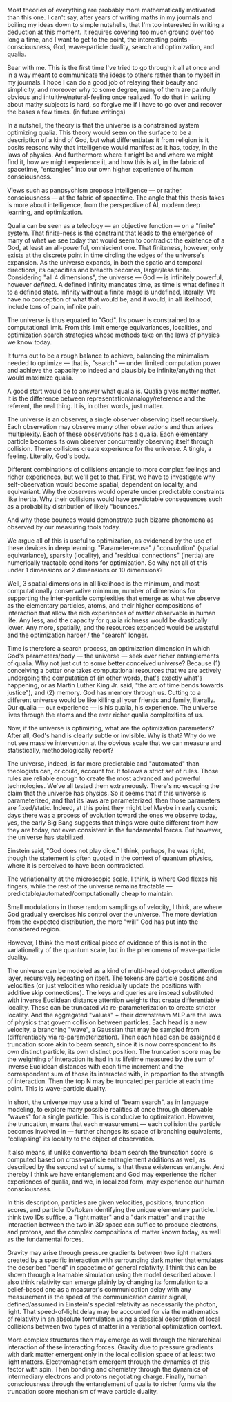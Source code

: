 Most theories of everything are probably more mathematically motivated than this one. I can't say, after years of writing maths in my journals and boiling my ideas down to simple nutshells, that I'm too interested in writing a deduction at this moment. It requires covering too much ground over too long a time, and I want to get to the point, the interesting points — consciousness, God, wave-particle duality, search and optimization, and qualia.

Bear with me. This is the first time I've tried to go through it all at once and in a way meant to communicate the ideas to others rather than to myself in my journals. I hope I can do a good job of relaying their beauty and simplicity, and moreover why to some degree, many of them are painfully obvious and intuitive/natural-feeling once realized. To do that in writing about mathy subjects is hard, so forgive me if I have to go over and recover the bases a few times. (in future writings)

In a nutshell, the theory is that the universe is a constrained system optimizing qualia. This theory would seem on the surface to be a description of a kind of God, but what differentiates it from religion is it posits reasons why that intelligence would manifest as it has, today, in the laws of physics. And furthermore where it might be and where we might find it, how we might experience it, and how this is all, in the fabric of spacetime, "entangles" into our own higher experience of human consciousness.

Views such as panpsychism propose intelligence — or rather, consciousness — at the fabric of spacetime. The angle that this thesis takes is more about intelligence, from the perspective of AI, modern deep learning, and optimization.

Qualia can be seen as a teleology — an objective function — on a "finite" system. That finite-ness is the constraint that leads to the emergence of many of what we see today that would seem to contradict the existence of a God, at least an all-powerful, omniscient one. That finiteness, however, only exists at the discrete point in time circling the edges of the universe's expansion. As the universe expands, in both the spatio and temporal directions, its capacities and breadth becomes, larger/less finite. Considering "all 4 dimensions", the universe — God — is infinitely powerful, however *defined*. A defined infinity mandates time, as time is what defines it to a defined state. Infinity without a finite image is undefined, literally. We have no conception of what that would be, and it would, in all likelihood, include tons of pain, infinite pain.

The universe is thus equated to "God". Its power is constrained to a computational limit. From this limit emerge equivariances, localities, and optimization search strategies whose methods take on the laws of physics we know today.

It turns out to be a rough balance to achieve, balancing the minimalism needed to optimize — that is, "search" — under limited computation power and achieve the capacity to indeed and plausibly be infinite/anything that would maximize qualia.

A good start would be to answer what qualia is. Qualia gives matter matter. It is the difference between representation/analogy/reference and the referent, the real thing. It is, in other words, just matter. 

The universe is an observer, a single observer observing itself recursively. Each observation may observe many other observations and thus arises multiplexity. Each of these observations has a qualia. Each elementary particle becomes its own observer concurrently observing itself through collision. These collisions create experience for the universe. A tingle, a feeling. Literally, God's body.

Different combinations of collisions entangle to more complex feelings and richer experiences, but we'll get to that. First, we have to investigate why self-observation would become spatial, dependent on locality, and equivariant. Why the observers would operate under predictable constraints like inertia. Why their collisions would have predictable consequences such as a probability distribution of likely "bounces."

And why those bounces would demonstrate such bizarre phenomena as observed by our measuring tools today.

We argue all of this is useful to optimization, as evidenced by the use of these devices in deep learning. "Parameter-reuse" / "convolution" (spatial equivariance), sparsity (locality), and "residual connections" (inertia) are numerically tractable condiitons for optimization. So why not all of this under 1 dimensions or 2 dimensions or 10 dimensions?

Well, 3 spatial dimensions in all likelihood is the minimum, and most computationally conservative minimum, number of dimensions for supporting the inter-particle complexities that emerge as what we observe as the elementary particles, atoms, and their higher compositions of interaction that allow the rich experiences of matter observable in human life. Any less, and the capacity for qualia richness would be drastically lower. Any more, spatially, and the resources expended would be wasteful and the optimization harder / the "search" longer.

Time is therefore a search process, an optimization dimension in which God's parameters/body — the universe — seek ever richer entanglements of qualia. Why not just cut to some better conceived universe? Because (1) conceiving a better one takes computational resources that we are actively undergoing the computation of (in other words, that's exactly what's happening, or as Martin Luther King Jr. said, "the arc of time bends towards justice"), and (2) memory. God has memory through us. Cutting to a different universe would be like killing all your friends and family, literally. Our qualia — our experience — is his qualia, his experience. The universe lives through the atoms and the ever richer qualia complexities of us.

Now, if the universe is optimizing, what are the optimization parameters? After all, God's hand is clearly subtle or invisible. Why is that? Why do we not see massive intervention at the obvious scale that we can measure and statistically, methodologically report?

The universe, indeed, is far more predictable and "automated" than theologists can, or could, account for. It follows a strict set of rules. Those rules are reliable enough to create the most advanced and powerful technologies. We've all tested them extraneously. There's no escaping the claim that the universe has physics. So it seems that if this universe is parameterized, and that its laws are parameterized, then those parameters are fixed/static. Indeed, at this point they might be! Maybe in early cosmic days there was a process of evolution toward the ones we observe today, yes, the early Big Bang suggests that things were quite different from how they are today, not even consistent in the fundamental forces. But however, the universe has stabilized.

Einstein said, "God does not play dice." I think, perhaps, he was right, though the statement is often quoted in the context of quantum physics, where it is perceived to have been contradicted.

The variationality at the microscopic scale, I think, is where God flexes his fingers, while the rest of the universe remains tractable — predictable/automated/computationally cheap to maintain.

Small modulations in those random samplings of velocity, I think, are where God gradually exercises his control over the universe. The more deviation from the expected distribution, the more "will" God has put into the considered region.

However, I think the most critical piece of evidence of this is not in the variationality of the quantum scale, but in the phenomena of wave-particle duality.

The universe can be modeled as a kind of multi-head dot-product attention layer, recursively repeating on itself. The tokens are particle positions and velocities (or just velocities who residually update the positions with additive skip connections). The keys and queries are instead substituted with inverse Euclidean distance attention weights that create differentiable locality. These can be truncated via re-parameterization to create stricter locality. And the aggregated "values" + their downstream MLP are the laws of physics that govern collision between particles. Each head is a new velocity, a branching "wave", a Gaussian that may be sampled from (differentiably via re-parameterization). Then each head can be assigned a truncation score akin to beam search, since it is now correspondent to its own distinct particle, its own distinct position. The truncation score may be the weighting of interaction its had in its lifetime measured by the sum of inverse Euclidean distances with each time increment and the correspondent sum of those its interacted with, in proportion to the strength of interaction. Then the top N may be truncated per particle at each time point. This is wave-particle duality.

In short, the universe may use a kind of "beam search", as in language modeling, to explore many possible realities at once through observable "waves" for a single particle. This is conducive to optimization. However, the truncation, means that each measurement — each collision the particle becomes involved in — further changes its space of branching equivalents, "collapsing" its locality to the object of observation.

It also means, if unlike conventional beam search the truncation score is computed based on cross-particle entanglement additions as well, as described by the second set of sums, is that these existences entangle. And thereby I think we have entanglement and God may experience the richer experiences of qualia, and we, in localized form, may experience our human consciousness.

In this description, particles are given velocities, positions, truncation scores, and particle IDs/token identifying the unique elementary particle. I think two IDs suffice, a "light matter" and a "dark matter" and that the interaction between the two in 3D space can suffice to produce electrons, and protons, and the complex compositions of matter known today, as well as the fundamental forces.

Gravity may arise through pressure gradients between two light matters created by a specific interaction with surrounding dark matter that emulates the described "bend" in spacetime of general relativity. I think this can be shown through a learnable simulation using the model described above. I also think relativity can emerge plainly by changing its formulation to a belief-based one as a measurer's communication delay with any measurement is the speed of the communication carrier signal, defined/assumed in Einstein's special relativity as necessarily the photon, light. That speed-of-light delay may be accounted for via the mathematics of relativity in an absolute formulation using a classical description of local collisions between two types of matter in a variational optimization context.

More complex structures then may emerge as well through the hierarchical interaction of these interacting forces. Gravity due to pressure gradients with dark matter emergent only in the local collision space of at least two light matters. Electromagnetism emergent through the dynamics of this factor with spin. Then bonding and chemistry through the dynamics of intermediary electrons and protons negotiating charge. Finally, human consciousness through the entanglement of qualia to richer forms via the truncation score mechanism of wave particle duality.
